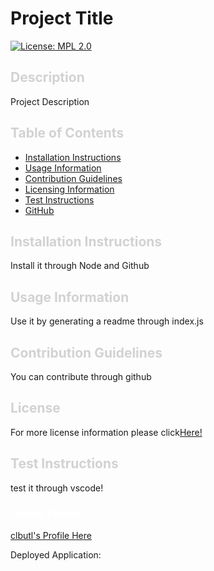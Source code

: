 # Project Title
  [![License: MPL 2.0](https://img.shields.io/badge/License-MPL_2.0-brightgreen.svg)](https://opensource.org/licenses/MPL-2.0)

  ## <a style="text-decoration: none; color: rgb(210, 210, 210); font-weight: bold" id="description">Description</a>
  
  Project Description

  ## <a style="text-decoration: none; color: rgb(210, 210, 210); font-weight: bold">Table of Contents</a>

  - [Installation Instructions](#installing)
  - [Usage Information](#usage)
  - [Contribution Guidelines](#contribute)
  - [Licensing Information](#license)
  - [Test Instructions](#testing)
  - [GitHub](#github)
  
  ## <a style="text-decoration: none; color: rgb(210, 210, 210); font-weight: bold" id="installing">Installation Instructions</a>
  
  Install it through Node and Github
  
  ## <a style="text-decoration: none; color: rgb(210, 210, 210); font-weight: bold" id="usage">Usage Information</a>
  
  Use it by generating a readme through index.js
  
  ## <a style="text-decoration: none; color: rgb(210, 210, 210); font-weight: bold" id="contribute">Contribution Guidelines</a>
  
  You can contribute through github

  ## <a style="text-decoration: none; color: rgb(210, 210, 210); font-weight: bold" id="license">License</a>

  For more license information please click[Here!]()
  
  ## <a style="text-decoration: none; color: rgb(210, 210, 210); font-weight: bold" id="testing">Test Instructions</a>
  
  test it through vscode!
  
  ### <a style="text-decoration: none; color: white; font-weight: bold" id="github">GitHub Profile:</a>
  [clbutl's Profile Here](https://github.com/clbutl)


  Deployed Application: 